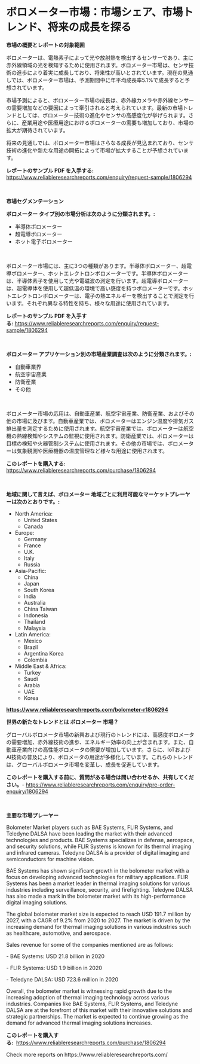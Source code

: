 <p><h1>ボロメーター市場：市場シェア、市場トレンド、将来の成長を探る</h1></p><p><strong>市場の概要とレポートの対象範囲</strong></p>
<p><p>ボロメーターは、電熱素子によって光や放射熱を検出するセンサーであり、主に赤外線領域の光を検知するために使用されます。ボロメーター市場は、センサ技術の進歩により着実に成長しており、将来性が高いとされています。現在の見通しでは、ボロメーター市場は、予測期間中に年平均成長率5.1%で成長すると予想されています。</p><p>市場予測によると、ボロメーター市場の成長は、赤外線カメラや赤外線センサーの需要増加などの要因によって牽引されると考えられています。最新の市場トレンドとしては、ボロメーター技術の進化やセンサの高感度化が挙げられます。さらに、産業用途や医療用途におけるボロメーターの需要も増加しており、市場の拡大が期待されています。</p><p>将来の見通しでは、ボロメーター市場はさらなる成長が見込まれており、センサ技術の進化や新たな用途の開拓によって市場が拡大することが予想されています。</p></p>
<p><strong>レポートのサンプル PDF を入手する:</strong> <a href="https://www.reliableresearchreports.com/enquiry/request-sample/1806294">https://www.reliableresearchreports.com/enquiry/request-sample/1806294</a></p>
<p>&nbsp;</p>
<p><strong>市場セグメンテーション</strong></p>
<p><strong>ボロメーター タイプ別の市場分析は次のように分類されます。:</strong></p>
<p><ul><li>半導体ボロメーター</li><li>超電導ボロメーター</li><li>ホット電子ボロメーター</li></ul></p>
<p>&nbsp;</p>
<p><p>ボロメーター市場には、主に3つの種類があります。半導体ボロメーター、超電導ボロメーター、ホットエレクトロンボロメーターです。半導体ボロメーターは、半導体素子を使用して光や電磁波の測定を行います。超電導ボロメーターは、超電導体を使用して超低温の環境で高い感度を持つボロメーターです。ホットエレクトロンボロメーターは、電子の熱エネルギーを検出することで測定を行います。それぞれ異なる特性を持ち、様々な用途に使用されています。</p></p>
<p><strong>レポートのサンプル PDF を入手する:</strong>&nbsp;<a href="https://www.reliableresearchreports.com/enquiry/request-sample/1806294">https://www.reliableresearchreports.com/enquiry/request-sample/1806294</a></p>
<p>&nbsp;</p>
<p><strong> ボロメーター アプリケーション別の市場産業調査は次のように分類されます。:</strong></p>
<p><ul><li>自動車業界</li><li>航空宇宙産業</li><li>防衛産業</li><li>その他</li></ul></p>
<p>&nbsp;</p>
<p><p>ボロメーター市場の応用は、自動車産業、航空宇宙産業、防衛産業、およびその他の市場に及びます。自動車産業では、ボロメーターはエンジン温度や排気ガス排出量を測定するために使用されます。航空宇宙産業では、ボロメーターは航空機の熱線検知やシステムの監視に使用されます。防衛産業では、ボロメーターは目標の検知や火器管制システムに使用されます。その他の市場では、ボロメーターは気象観測や医療機器の温度管理など様々な用途に使用されます。</p></p>
<p><strong>このレポートを購入する:</strong>&nbsp; <a href="https://www.reliableresearchreports.com/purchase/1806294">https://www.reliableresearchreports.com/purchase/1806294</a></p>
<p>&nbsp;</p>
<p><strong>地域に関して言えば、ボロメーター 地域ごとに利用可能なマーケットプレーヤーは次のとおりです。:</strong></p>
<p><ul>
    <li>
        North America:
        <ul>
            <li>United States</li>
            <li>Canada</li>
        </ul>
    </li>
    <li>
        Europe:
        <ul>
            <li>Germany</li>
            <li>France</li>
            <li>U.K.</li>
            <li>Italy</li>
            <li>Russia</li>
        </ul>
    </li>
    <li>
        Asia-Pacific:
        <ul>
            <li>China</li>
            <li>Japan</li>
            <li>South Korea</li>
            <li>India</li>
            <li>Australia</li>
            <li>China Taiwan</li>
            <li>Indonesia</li>
            <li>Thailand</li>
            <li>Malaysia</li>
        </ul>
    </li>
    <li>
        Latin America:
        <ul>
            <li>Mexico</li>
            <li>Brazil</li>
            <li>Argentina Korea</li>
            <li>Colombia</li>
        </ul>
    </li>
    <li>
        Middle East & Africa:
        <ul>
            <li>Turkey</li>
            <li>Saudi</li>
            <li>Arabia</li>
            <li>UAE</li>
            <li>Korea</li>
        </ul>
    </li>
    </ul></p>
<p><strong><a href="https://www.reliableresearchreports.com/bolometer-r1806294">https://www.reliableresearchreports.com/bolometer-r1806294</a></strong>&nbsp;</p>
<p><strong>世界の新たなトレンドとは ボロメーター 市場？</strong></p>
<p><p>グローバルボロメータ市場の新興および現行のトレンドには、高感度ボロメータの需要増加、赤外線技術の進歩、エネルギー効率の向上が含まれます。また、自動車産業向けの高性能ボロメータの需要が増加しています。さらに、IoTおよびAI技術の普及により、ボロメータの用途が多様化しています。これらのトレンドは、グローバルボロメータ市場を変革し、成長を促進しています。</p></p>
<p><strong>このレポートを購入する前に、質問がある場合は問い合わせるか、共有してください。</strong>- <a href="https://www.reliableresearchreports.com/enquiry/pre-order-enquiry/1806294">https://www.reliableresearchreports.com/enquiry/pre-order-enquiry/1806294</a></p>
<p>&nbsp;</p>
<p><strong>主要な市場プレーヤー</strong></p>
<p><p>Bolometer Market players such as BAE Systems, FLIR Systems, and Teledyne DALSA have been leading the market with their advanced technologies and products. BAE Systems specializes in defense, aerospace, and security solutions, while FLIR Systems is known for its thermal imaging and infrared cameras. Teledyne DALSA is a provider of digital imaging and semiconductors for machine vision.</p><p>BAE Systems has shown significant growth in the bolometer market with a focus on developing advanced technologies for military applications. FLIR Systems has been a market leader in thermal imaging solutions for various industries including surveillance, security, and firefighting. Teledyne DALSA has also made a mark in the bolometer market with its high-performance digital imaging solutions.</p><p>The global bolometer market size is expected to reach USD 191.7 million by 2027, with a CAGR of 9.2% from 2020 to 2027. The market is driven by the increasing demand for thermal imaging solutions in various industries such as healthcare, automotive, and aerospace.</p><p>Sales revenue for some of the companies mentioned are as follows:</p><p>- BAE Systems: USD 21.8 billion in 2020</p><p>- FLIR Systems: USD 1.9 billion in 2020</p><p>- Teledyne DALSA: USD 723.6 million in 2020</p><p>Overall, the bolometer market is witnessing rapid growth due to the increasing adoption of thermal imaging technology across various industries. Companies like BAE Systems, FLIR Systems, and Teledyne DALSA are at the forefront of this market with their innovative solutions and strategic partnerships. The market is expected to continue growing as the demand for advanced thermal imaging solutions increases.</p></p>
<p><strong>このレポートを購入する:</strong>&nbsp;&nbsp;<a href="https://www.reliableresearchreports.com/purchase/1806294">https://www.reliableresearchreports.com/purchase/1806294</a></p>
<p>Check more reports on https://www.reliableresearchreports.com/</p>